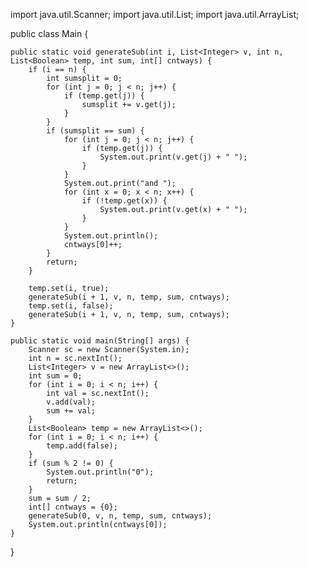 
import java.util.Scanner;
import java.util.List;
import java.util.ArrayList;

public class Main {

    public static void generateSub(int i, List<Integer> v, int n, List<Boolean> temp, int sum, int[] cntways) {
        if (i == n) {
            int sumsplit = 0;
            for (int j = 0; j < n; j++) {
                if (temp.get(j)) {
                    sumsplit += v.get(j);
                }
            }
            if (sumsplit == sum) {
                for (int j = 0; j < n; j++) {
                    if (temp.get(j)) {
                        System.out.print(v.get(j) + " ");
                    }
                }
                System.out.print("and ");
                for (int x = 0; x < n; x++) {
                    if (!temp.get(x)) {
                        System.out.print(v.get(x) + " ");
                    }
                }
                System.out.println();
                cntways[0]++;
            }
            return;
        }

        temp.set(i, true);
        generateSub(i + 1, v, n, temp, sum, cntways);
        temp.set(i, false);
        generateSub(i + 1, v, n, temp, sum, cntways);
    }

    public static void main(String[] args) {
        Scanner sc = new Scanner(System.in);
        int n = sc.nextInt();
        List<Integer> v = new ArrayList<>();
        int sum = 0;
        for (int i = 0; i < n; i++) {
            int val = sc.nextInt();
            v.add(val);
            sum += val;
        }
        List<Boolean> temp = new ArrayList<>();
        for (int i = 0; i < n; i++) {
            temp.add(false);
        }
        if (sum % 2 != 0) {
            System.out.println("0");
            return;
        }
        sum = sum / 2;
        int[] cntways = {0};
        generateSub(0, v, n, temp, sum, cntways);
        System.out.println(cntways[0]);
    }
}
